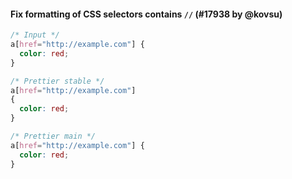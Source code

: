#### Fix formatting of CSS selectors contains `//` (#17938 by @kovsu)

<!-- prettier-ignore -->
```css
/* Input */
a[href="http://example.com"] {
  color: red;
}

/* Prettier stable */
a[href="http://example.com"]
{
  color: red;
}

/* Prettier main */
a[href="http://example.com"] {
  color: red;
}
```
